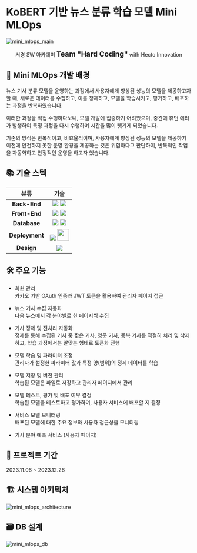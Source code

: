 # KoBERT 기반 뉴스 분류 학습 모델 Mini MLOps

![mini_mlops_main](https://github.com/hard-coding-mlops/mini-mlops-fastapi/assets/111658806/daaec923-9454-4431-8270-350465041c0e)

<!-- font weight bold -->
<div align="center">
서경 SW 아카데미 <span style="font-weight:bold; font-size:1.2rem">Team "Hard Coding"</span> with Hecto Innovation
</div>

## 🤔 Mini MLOps 개발 배경
뉴스 기사 분류 모델을 운영하는 과정에서 사용자에게 향상된 성능의 모델을 제공하고자 할 때, 새로운 데이터를 수집하고, 이를 정제하고, 모델을 학습시키고, 평가하고, 배포하는 과정을 반복하였습니다.

이러한 과정을 직접 수행하다보니, 모델 개발에 집중하기 어려웠으며, 중간에 휴먼 에러가 발생하여 특정 과정을 다시 수행하며 시간을 많이 뺏기게 되었습니다.

기존의 방식은 반복적이고, 비효율적이며, 사용자에게 향상된 성능의 모델을 제공하기 이전에 안전하지 못한 운영 환경을 제공하는 것은 위험하다고 판단하여, 반복적인 작업을 자동화하고 안정적인 운영을 하고자 했습니다.

## 📚 기술 스텍
| 분류 | 기술 |
|:-:|:-:|
| <span style="font-weight:bold">Back-End</span> | <img src="https://img.shields.io/badge/FastAPI-141414.svg?style=for-the-badge&logo=fastapi&logoColor=009688" /> <img src="https://img.shields.io/badge/Colab-141414.svg?style=for-the-badge&logo=googlecolab&logoColor=F9AB00" />|
| <span style="font-weight:bold">Front-End</span> |<img src="https://img.shields.io/badge/React-141414.svg?style=for-the-badge&logo=react&logoColor=61DAFB" /> <img src="https://img.shields.io/badge/Redux-141414.svg?style=for-the-badge&logo=redux&logoColor=764ABC" />|
| <span style="font-weight:bold">Database</span> |<img src="https://img.shields.io/badge/MySQL-141414.svg?style=for-the-badge&logo=mysql&logoColor=4479A1" /> <img src="https://img.shields.io/badge/Amazon RDS-141414.svg?style=for-the-badge&logo=amazonrds&logoColor=527FFF" />|
| <span style="font-weight:bold">Deployment</span> |<img src="https://img.shields.io/badge/ngrok-141414.svg?style=for-the-badge&logo=ngrok&logoColor=1F1E37" /> <img src="https://img.shields.io/badge/KT_Cloud-KT_Cloud?style=for-the-badge&color=%231ae4ee" style="height:1.98rem">|
| <span style="font-weight:bold">Design</span> |<img src="https://img.shields.io/badge/Figma-141414.svg?style=for-the-badge&logo=figma&logoColor=F24E1E" />|


## 🛠️ 주요 기능
* 회원 관리  
카카오 기반 OAuth 인증과 JWT 토큰을 활용하여 관리자 페이지 접근

* 뉴스 기사 수집 자동화  
다음 뉴스에서 각 분야별로 한 페이지씩 수집

* 기사 정제 및 전처리 자동화  
정제를 통해 수집된 기사 중 짧은 기사, 영문 기사, 중복 기사를 적절히 처리 및 삭제하고, 학습 과정에서는 알맞는 형태로 토큰화 진행

* 모델 학습 및 파라미터 조정  
관리자가 설정한 파라미터 값과 특정 양(범위)의 정제 데이터를 학습

* 모델 저장 및 버전 관리  
학습된 모델은 파일로 저장하고 관리자 페이지에서 관리

* 모델 테스트, 평가 및 배포 여부 결정  
학습된 모델을 테스트하고 평가하며, 사용자 서비스에 배포할 지 결정

* 서비스 모델 모니터링  
배포된 모델에 대한 주요 정보와 사용자 접근성을 모니터링

- 기사 분야 예측 서비스 (사용자 페이지)


## 📆 프로젝트 기간
2023.11.06 ~ 2023.12.26

## 🏗️ 시스템 아키텍처
![mini_mlops_architecture](https://github.com/hard-coding-mlops/mini-mlops-fastapi/assets/111658806/ca9a2e11-6e33-43b6-a0c0-cc1f91656182)

## 🗃️ DB 설계
![mini_mlops_db](https://github.com/hard-coding-mlops/mini-mlops-fastapi/assets/111658806/3a3b0172-1e71-4e65-9831-3d578b2bec27)

